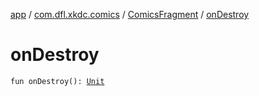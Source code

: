 [app](../../index.md) / [com.dfl.xkdc.comics](../index.md) / [ComicsFragment](index.md) / [onDestroy](./on-destroy.md)

# onDestroy

`fun onDestroy(): `[`Unit`](https://kotlinlang.org/api/latest/jvm/stdlib/kotlin/-unit/index.html)
